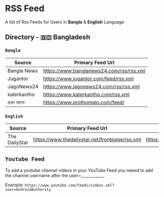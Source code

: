 # RSS Feed
A list of Rss Feeds for Users in **Bangla** & **English** Language

## Directory - 🇧🇩 Bangladesh

### **`Bangla`**

Source | Primary Feed Url |
-------|------------------| 
Bangla News | https://www.banglanews24.com/rss/rss.xml |  
Jugantor | https://www.jugantor.com/feed/rss.xml |  
JagoNews24 | https://www.jagonews24.com/rss/rss.xml |  
kalerkantho | https://www.kalerkantho.com/rss.xml |  
প্রথম আলো | https://www.prothomalo.com/feed/ | 

### **`English`**


Source | Primary Feed Url | All Feeds 
-------|------------------|---------- 
The DailyStar | https://www.thedailystar.net/frontpage/rss.xml | https://www.thedailystar.net/rss

## **`Youtube Feed`**

To add a youtube channel videos in your YouTube Feed you neeed to add the channel username after the user=____________

Example: `https://www.youtube.com/feeds/videos.xml?user=AndroidAuthority`
